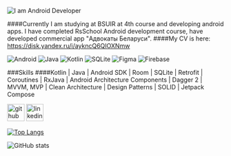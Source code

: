 ![I am Android Developer](https://ie.wampi.ru/2022/10/14/banner-1.png)

####Currently I am studying at BSUIR at 4th course and developing android apps. I have completed RsSchool Android development course, have developed commercial app "Адвокаты Беларуси".
####My CV is here: https://disk.yandex.ru/i/aykncQ6QIOXNmw

![Android](https://img.shields.io/badge/Android-3DDC84?style=for-the-badge&logo=android&logoColor=white) ![Java](https://img.shields.io/badge/java-%23ED8B00.svg?style=for-the-badge&logo=java&logoColor=white) ![Kotlin](https://img.shields.io/badge/kotlin-%237F52FF.svg?style=for-the-badge&logo=kotlin&logoColor=white) ![SQLite](https://img.shields.io/badge/sqlite-%2307405e.svg?style=for-the-badge&logo=sqlite&logoColor=white) ![Figma](https://img.shields.io/badge/figma-%23F24E1E.svg?style=for-the-badge&logo=figma&logoColor=white) ![Firebase](https://img.shields.io/badge/firebase-%23039BE5.svg?style=for-the-badge&logo=firebase)



###Skills
####Kotlin | Java | Android SDK | Room | SQLite | Retrofit | Coroutines | RxJava | Android Architecture Components | Dagger 2 | MVVM, MVP | Clean Architecture | Design Patterns | SOLID | Jetpack Compose



[<img src='https://cdn.jsdelivr.net/npm/simple-icons@3.0.1/icons/github.svg' alt='github' height='40'>](https://github.com/ProstoSasha0612)  [<img src='https://cdn.jsdelivr.net/npm/simple-icons@3.0.1/icons/linkedin.svg' alt='linkedin' height='40'>](https://www.linkedin.com/in/https://www.linkedin.com/in/alexandr-popko-98605a1b2//)

[![Top Langs](https://github-readme-stats.vercel.app/api/top-langs/?username=ProstoSasha0612)](https://github.com/anuraghazra/github-readme-stats)

![GitHub stats](https://github-readme-stats.vercel.app/api?username=ProstoSasha0612&show_icons=true&count_private=true)

